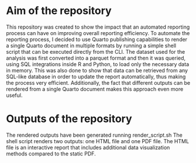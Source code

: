 # Aim of the repository
This repository was created to show the impact that an automated reporting process can have on improving overall reporting efficiency.
To automate the reporting process, I decided to use Quarto publishing capabilities to render a single Quarto document in multiple formats by running a simple shell script that can be executed directly from the CLI.
The dataset used for the analysis was first converted into a parquet format and then it was queried, using SQL integrations inside R and Python, to load only the necessary data in memory.
This was also done to show that data can be retrieved from any SQL-like database in order to update the report automatically, thus making the process very efficient.
Additionally, the fact that different outputs can be rendered from a single Quarto document makes this approach even more useful.

# Outputs of the repository
The rendered outputs have been generated running render_script.sh
The shell script renders two outputs: one HTML file and one PDF file. The HTML file is an interactive report that includes additional data visualization methods compared to the static PDF.

